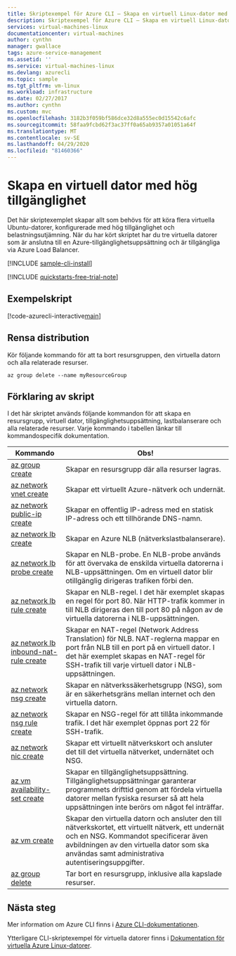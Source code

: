 ```yaml
---
title: Skriptexempel för Azure CLI – Skapa en virtuell Linux-dator med NLB
description: Skriptexempel för Azure CLI – Skapa en virtuell Linux-dator med NLB
services: virtual-machines-linux
documentationcenter: virtual-machines
author: cynthn
manager: gwallace
tags: azure-service-management
ms.assetid: ''
ms.service: virtual-machines-linux
ms.devlang: azurecli
ms.topic: sample
ms.tgt_pltfrm: vm-linux
ms.workload: infrastructure
ms.date: 02/27/2017
ms.author: cynthn
ms.custom: mvc
ms.openlocfilehash: 3182b3f059bf586dce32d8a555ec0d15542c6afc
ms.sourcegitcommit: 58faa9fcbd62f3ac37ff0a65ab9357a01051a64f
ms.translationtype: MT
ms.contentlocale: sv-SE
ms.lasthandoff: 04/29/2020
ms.locfileid: "81460366"
---
```

# <a name="create-a-highly-available-vm"></a>Skapa en virtuell dator med hög tillgänglighet

Det här skriptexemplet skapar allt som behövs för att köra flera virtuella Ubuntu-datorer, konfigurerade med hög tillgänglighet och belastningsutjämning. När du har kört skriptet har du tre virtuella datorer som är anslutna till en Azure-tillgänglighetsuppsättning och är tillgängliga via Azure Load Balancer.

[!INCLUDE [sample-cli-install](../../../includes/sample-cli-install.md)]

[!INCLUDE [quickstarts-free-trial-note](../../../includes/quickstarts-free-trial-note.md)]

## <a name="sample-script"></a>Exempelskript

[!code-azurecli-interactive[main](../../../cli_scripts/virtual-machine/create-vm-nlb/create-vm-nlb.sh "Quick Create VM")]

## <a name="clean-up-deployment"></a>Rensa distribution

Kör följande kommando för att ta bort resursgruppen, den virtuella datorn och alla relaterade resurser.

```azurecli-interactive
az group delete --name myResourceGroup
```

## <a name="script-explanation"></a>Förklaring av skript

I det här skriptet används följande kommandon för att skapa en resursgrupp, virtuell dator, tillgänglighetsuppsättning, lastbalanserare och alla relaterade resurser. Varje kommando i tabellen länkar till kommandospecifik dokumentation.

| Kommando | Obs! |
|---|---|
| [az group create](https://docs.microsoft.com/cli/azure/group) | Skapar en resursgrupp där alla resurser lagras. |
| [az network vnet create](https://docs.microsoft.com/cli/azure/network/vnet) | Skapar ett virtuellt Azure-nätverk och undernät. |
| [az network public-ip create](https://docs.microsoft.com/cli/azure/network/public-ip) | Skapar en offentlig IP-adress med en statisk IP-adress och ett tillhörande DNS-namn. |
| [az network lb create](https://docs.microsoft.com/cli/azure/network/lb) | Skapar en Azure NLB (nätverkslastbalanserare). |
| [az network lb probe create](https://docs.microsoft.com/cli/azure/network/lb/probe) | Skapar en NLB-probe. En NLB-probe används för att övervaka de enskilda virtuella datorerna i NLB-uppsättningen. Om en virtuell dator blir otillgänglig dirigeras trafiken förbi den. |
| [az network lb rule create](https://docs.microsoft.com/cli/azure/network/lb/rule) | Skapar en NLB-regel. I det här exemplet skapas en regel för port 80. När HTTP-trafik kommer in till NLB dirigeras den till port 80 på någon av de virtuella datorerna i NLB-uppsättningen. |
| [az network lb inbound-nat-rule create](https://docs.microsoft.com/cli/azure/network/lb/inbound-nat-rule) | Skapar en NAT-regel (Network Address Translation) för NLB.  NAT-reglerna mappar en port från NLB till en port på en virtuell dator. I det här exemplet skapas en NAT-regel för SSH-trafik till varje virtuell dator i NLB-uppsättningen.  |
| [az network nsg create](https://docs.microsoft.com/cli/azure/network/nsg) | Skapar en nätverkssäkerhetsgrupp (NSG), som är en säkerhetsgräns mellan internet och den virtuella datorn. |
| [az network nsg rule create](https://docs.microsoft.com/cli/azure/network/nsg/rule) | Skapar en NSG-regel för att tillåta inkommande trafik. I det här exemplet öppnas port 22 för SSH-trafik. |
| [az network nic create](https://docs.microsoft.com/cli/azure/network/nic) | Skapar ett virtuellt nätverkskort och ansluter det till det virtuella nätverket, undernätet och NSG. |
| [az vm availability-set create](https://docs.microsoft.com/cli/azure/network/lb/rule) | Skapar en tillgänglighetsuppsättning. Tillgänglighetsuppsättningar garanterar programmets drifttid genom att fördela virtuella datorer mellan fysiska resurser så att hela uppsättningen inte berörs om något fel inträffar. |
| [az vm create](https://docs.microsoft.com/cli/azure/vm/availability-set) | Skapar den virtuella datorn och ansluter den till nätverkskortet, ett virtuellt nätverk, ett undernät och en NSG. Kommandot specificerar även avbildningen av den virtuella dator som ska användas samt administrativa autentiseringsuppgifter.  |
| [az group delete](https://docs.microsoft.com/cli/azure/vm/extension) | Tar bort en resursgrupp, inklusive alla kapslade resurser. |

## <a name="next-steps"></a>Nästa steg

Mer information om Azure CLI finns i [Azure CLI-dokumentationen](https://docs.microsoft.com/cli/azure).

Ytterligare CLI-skriptexempel för virtuella datorer finns i [Dokumentation för virtuella Azure Linux-datorer](../linux/cli-samples.md?toc=%2fazure%2fvirtual-machines%2flinux%2ftoc.json).
